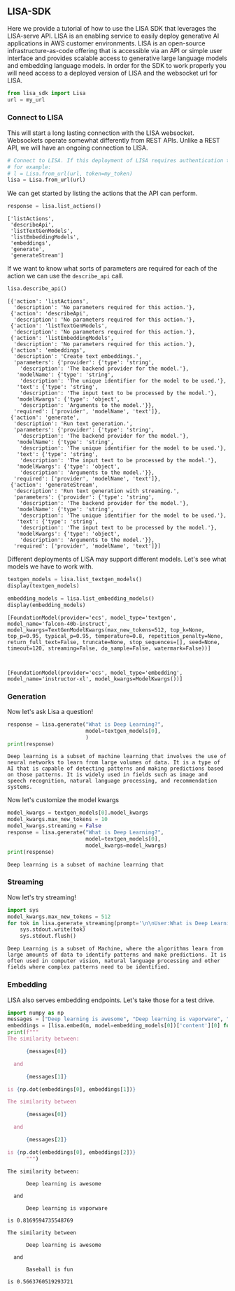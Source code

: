 ## LISA-SDK

Here we provide a tutorial of how to use the LISA SDK that leverages the LISA-serve API. LISA is an enabling service to easily deploy generative AI applications in AWS customer environments. LISA is an open-source infrastructure-as-code offering that is accessible via an API or simple user interface and provides scalable access to generative large language models and embedding language models. In order for the SDK to work properly you will need access to a deployed version of LISA and the websocket url for LISA.

```python
from lisa_sdk import Lisa
url = my_url
```

### Connect to LISA

This will start a long lasting connection with the LISA websocket. Websockets operate somewhat differently from REST APIs. Unlike a REST API, we will have an ongoing connection to LISA.

```python
# Connect to LISA. If this deployment of LISA requires authentication then you will need obtain the token and pass it to LISA.
# for example:
# l = Lisa.from_url(url, token=my_token)
lisa = Lisa.from_url(url)

```

We can get started by listing the actions that the API can perform.

```python
response = lisa.list_actions()
```

    ['listActions',
     'describeApi',
     'listTextGenModels',
     'listEmbeddingModels',
     'embeddings',
     'generate',
     'generateStream']

If we want to know what sorts of parameters are required for each of the action we can use the `describe_api` call.

```python
lisa.describe_api()
```

    [{'action': 'listActions',
      'description': 'No parameters required for this action.'},
     {'action': 'describeApi',
      'description': 'No parameters required for this action.'},
     {'action': 'listTextGenModels',
      'description': 'No parameters required for this action.'},
     {'action': 'listEmbeddingModels',
      'description': 'No parameters required for this action.'},
     {'action': 'embeddings',
      'description': 'Create text embeddings.',
      'parameters': {'provider': {'type': 'string',
        'description': 'The backend provider for the model.'},
       'modelName': {'type': 'string',
        'description': 'The unique identifier for the model to be used.'},
       'text': {'type': 'string',
        'description': 'The input text to be processed by the model.'},
       'modelKwargs': {'type': 'object',
        'description': 'Arguments to the model.'}},
      'required': ['provider', 'modelName', 'text']},
     {'action': 'generate',
      'description': 'Run text generation.',
      'parameters': {'provider': {'type': 'string',
        'description': 'The backend provider for the model.'},
       'modelName': {'type': 'string',
        'description': 'The unique identifier for the model to be used.'},
       'text': {'type': 'string',
        'description': 'The input text to be processed by the model.'},
       'modelKwargs': {'type': 'object',
        'description': 'Arguments to the model.'}},
      'required': ['provider', 'modelName', 'text']},
     {'action': 'generateStream',
      'description': 'Run text generation with streaming.',
      'parameters': {'provider': {'type': 'string',
        'description': 'The backend provider for the model.'},
       'modelName': {'type': 'string',
        'description': 'The unique identifier for the model to be used.'},
       'text': {'type': 'string',
        'description': 'The input text to be processed by the model.'},
       'modelKwargs': {'type': 'object',
        'description': 'Arguments to the model.'}},
      'required': ['provider', 'modelName', 'text']}]

Different deployments of LISA may support different models. Let's see what models we have to work with.

```python
textgen_models = lisa.list_textgen_models()
display(textgen_models)

embedding_models = lisa.list_embedding_models()
display(embedding_models)
```

    [FoundationModel(provider='ecs', model_type='textgen', model_name='falcon-40b-instruct', model_kwargs=TextGenModelKwargs(max_new_tokens=512, top_k=None, top_p=0.95, typical_p=0.95, temperature=0.8, repetition_penalty=None, return_full_text=False, truncate=None, stop_sequences=[], seed=None, timeout=120, streaming=False, do_sample=False, watermark=False))]



    [FoundationModel(provider='ecs', model_type='embedding', model_name='instructor-xl', model_kwargs=ModelKwargs())]

### Generation

Now let's ask Lisa a question!

```python
response = lisa.generate("What is Deep Learning?",
                         model=textgen_models[0],
                         )
print(response)
```

    Deep learning is a subset of machine learning that involves the use of neural networks to learn from large volumes of data. It is a type of AI that is capable of detecting patterns and making predictions based on those patterns. It is widely used in fields such as image and speech recognition, natural language processing, and recommendation systems.

Now let's customize the model kwargs

```python
model_kwargs = textgen_models[0].model_kwargs
model_kwargs.max_new_tokens = 10
model_kwargs.streaming = False
response = lisa.generate("What is Deep Learning?",
                         model=textgen_models[0],
                         model_kwargs=model_kwargs)
print(response)
```

    Deep learning is a subset of machine learning that

### Streaming

Now let's try streaming!

```python
import sys
model_kwargs.max_new_tokens = 512
for tok in lisa.generate_streaming(prompt='\n\nUser:What is Deep Learning\n\nAssistant:', model=textgen_models[0]):
    sys.stdout.write(tok)
    sys.stdout.flush()
```

    Deep Learning is a subset of Machine, where the algorithms learn from large amounts of data to identify patterns and make predictions. It is often used in computer vision, natural language processing and other fields where complex patterns need to be identified.

### Embedding

LISA also serves embedding endpoints. Let's take those for a test drive.

```python
import numpy as np
messages = ["Deep learning is awesome", "Deep learning is vaporware", "Baseball is fun"]
embeddings = [lisa.embed(m, model=embedding_models[0])['content'][0] for m in messages]
print(f"""
The similarity between:

      {messages[0]}

  and

      {messages[1]}

is {np.dot(embeddings[0], embeddings[1])}

The similarity between

      {messages[0]}

  and

      {messages[2]}

is {np.dot(embeddings[0], embeddings[2])}
      """)

```

    The similarity between:

          Deep learning is awesome

      and

          Deep learning is vaporware

    is 0.8169594735548769

    The similarity between

          Deep learning is awesome

      and

          Baseball is fun

    is 0.5663760519293721
